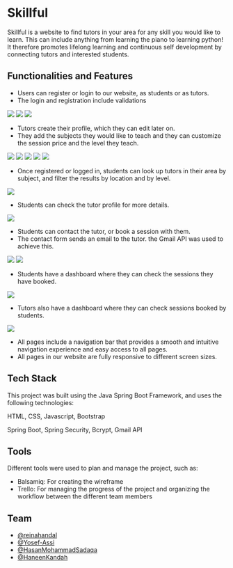 
# Skillful

Skillful is a website to find tutors in your area for any skill you would like to learn. This can include anything from learning the piano to learning python!
It therefore promotes lifelong learning and continuous self development by connecting tutors and interested students.


## Functionalities and Features

- Users can register or login to our website, as students or as tutors.
- The login and registration include validations

![](https://github.com/reinahandal/skillful_project/blob/master/media/2.png)
![](https://github.com/reinahandal/skillful_project/blob/master/media/4.png)
![](https://github.com/reinahandal/skillful_project/blob/master/media/3.png)

- Tutors create their profile, which they can edit later on.
- They add the subjects they would like to teach and they can customize the session price and the level they teach.

![](https://github.com/reinahandal/skillful_project/blob/master/media/5.png)
![](https://github.com/reinahandal/skillful_project/blob/master/media/7.png)
![](https://github.com/reinahandal/skillful_project/blob/master/media/14.png)
![](https://github.com/reinahandal/skillful_project/blob/master/media/8.png)
![](https://github.com/reinahandal/skillful_project/blob/master/media/9.png)

- Once registered or logged in, students can look up tutors in their area by subject, and filter the results by location and by level.

![](https://github.com/reinahandal/skillful_project/blob/master/media/10.png)

- Students can check the tutor profile for more details. 

![](https://github.com/reinahandal/skillful_project/blob/master/media/15.png)

- Students can contact the tutor, or book a session with them. 
- The contact form sends an email to the tutor. the Gmail API was used to achieve this.

![](https://github.com/reinahandal/skillful_project/blob/master/media/11.png)
![](https://github.com/reinahandal/skillful_project/blob/master/media/12.png)

- Students have a dashboard where they can check the sessions they have booked.

![](https://github.com/reinahandal/skillful_project/blob/master/media/13.png)

- Tutors also have a dashboard where they can check sessions booked by students.

![](https://github.com/reinahandal/skillful_project/blob/master/media/16.png)

- All pages include a navigation bar that provides a smooth and intuitive navigation experience and easy access to all pages.
- All pages in our website are fully responsive to different screen sizes.


## Tech Stack
This project was built using the Java Spring Boot Framework, and uses the following technologies:

HTML, CSS, Javascript, Bootstrap

Spring Boot, Spring Security, Bcrypt, Gmail API


## Tools
Different tools were used to plan and manage the project, such as:
- Balsamiq: For creating the wireframe
- Trello: For managing the progress of the project and organizing the workflow between the different team members


## Team

- [@reinahandal](https://github.com/reinahandal)
- [@Yosef-Assi](https://github.com/Yosef-Assi)
- [@HasanMohammadSadaqa](https://github.com/HasanMohammadSadaqa)
- [@HaneenKandah](https://github.com/HaneenKandah)
